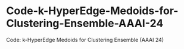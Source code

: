 # Code-k-HyperEdge-Medoids-for-Clustering-Ensemble-AAAI-24
Code: k-HyperEdge Medoids for Clustering Ensemble (AAAI 24)
